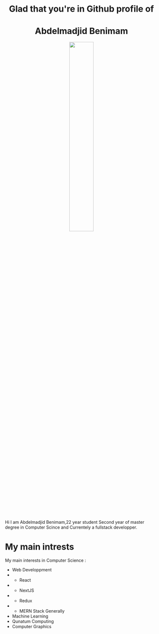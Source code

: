 <h1 align="center">Glad that you're in Github profile of<h1>
  <h1 align="center">Abdelmadjid Benimam</h1> 

  <p align="center" >
    <img align="center" src="https://i.imgur.com/5WA8Hau.png" width="40%" height="40%"/>
  </p>
  

 

Hi I am Abdelmadjid Benimam,22 year student Second year of master degree in Computer Scince and Currentely a fullstack developper.

# My main intrests
My main interests in Computer Science : 
- Web Developpment
- - React
- - NextJS
- - Redux
- - MERN Stack Generally
- Machine Learning
- Qunatum Computing
- Computer Graphics
